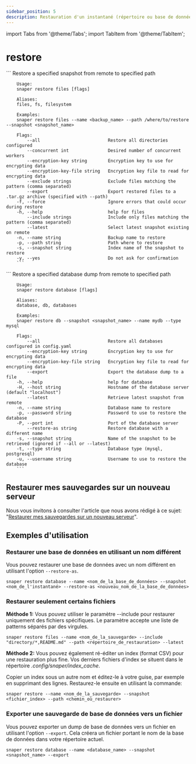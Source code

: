 ```yaml
---
sidebar_position: 5
description: Restauration d'un instantané (répertoire ou base de données) dans le chemin spécifié
---
```


import Tabs from '@theme/Tabs';
import TabItem from '@theme/TabItem';

# restore

<Tabs groupId="backup_type">
  <TabItem value="files" label="Files">
        ```
        Restore a specified snapshot from remote to specified path

        Usage:
        snaper restore files [flags]

        Aliases:
        files, fs, filesystem

        Examples:
        snaper restore files --name <backup_name> --path /where/to/restore --snapshot <snapshot_name>

        Flags:
            --all                          Restore all directories configured
            --concurrent int               Desired number of concurrent workers
            --encryption-key string        Encryption key to use for encrypting data
            --encryption-key-file string   Encryption key file to read for encrypting data
            --exclude strings              Exclude files matching the pattern (comma separated)
            --export                       Export restored files to a .tar.gz archive (specified with --path)
        -f, --force                        Ignore errors that could occur during restore
        -h, --help                         help for files
            --include strings              Include only files matching the pattern (comma separated)
            --latest                       Select latest snapshot existing on remote
        -n, --name string                  Backup name to restore
        -p, --path string                  Path where to restore
        -s, --snapshot string              Index name of the snapshot to restore
        -y, --yes                          Do not ask for confirmation
        ```
  </TabItem>
  <TabItem value="databases" label="Databases">
        ```
        Restore a specified database dump from remote to specified path

        Usage:
        snaper restore database [flags]

        Aliases:
        database, db, databases

        Examples:
        snaper restore db --snapshot <snapshot_name> --name mydb --type mysql

        Flags:
            --all                          Restore all databases configured in config.yaml
            --encryption-key string        Encryption key to use for encrypting data
            --encryption-key-file string   Encryption key file to read for encrypting data
            --export                       Export the database dump to a file
        -h, --help                         help for database
        -H, --host string                  Hostname of the database server (default "localhost")
            --latest                       Retrieve latest snapshot from remote
        -n, --name string                  Database name to restore
        -p, --password string              Password to use to restore the database
        -P, --port int                     Port of the database server
            --restore-as string            Restore database with a different name
        -s, --snapshot string              Name of the snapshot to be retrieved (ignored if --all or --latest)
        -t, --type string                  Database type (mysql, postgresql)
        -u, --username string              Username to use to restore the database
        ```
  </TabItem>
</Tabs>

## Restaurer mes sauvegardes sur un nouveau serveur
Nous vous invitons à consulter l'article que nous avons rédigé à ce sujet: "[Restaurer mes sauvegardes sur un nouveau serveur](https://datashelter.tech/fr/blog/restaurer-mes-sauvegardes-sur-un-nouveau-serveur/)".

##  Exemples d'utilisation
### Restaurer une base de données en utilisant un nom différent

Vous pouvez restaurer une base de données avec un nom différent en utilisant l'option `--restore-as`. 

```
snaper restore database --name <nom_de_la_base_de_données> --snapshot <nom_de_l'instantané> --restore-as <nouveau_nom_de_la_base_de_données>
```

### Restaurer seulement certains fichiers
**Méthode 1:**
Vous pouvez utiliser le paramètre --include pour restaurer uniquement des fichiers spécifiques. Le paramètre accepte une liste de patterns séparés par des virgules.
```
snaper restore files --name <nom_de_la_sauvegarde> --include "directory/*,README.md" --path <répertoire_de_restauration> --latest
```

**Méthode 2:**
Vous pouvez également ré-éditer un index (format CSV) pour une restauration plus fine. Vos derniers fichiers d'index se situent dans le répertoire _.config/snaper/index_cache_.

Copier un index sous un autre nom et éditez-le à votre guise, par exemple en supprimant des lignes. Restaurez-le ensuite en utilisant la commande:
```
snaper restore --name <nom_de_la_sauvegarde> --snapshot <fichier_index> --path <chemin_où_restaurer>
```

### Exporter une sauvegarde de base de données vers un fichier
Vous pouvez exporter un dump de base de données vers un fichier en utilisant l'option `--export`. Cela créera un fichier portant le nom de la base de données dans votre répertoire actuel.

```
snaper restore database --name <database_name> --snapshot <snapshot_name> --export
```
